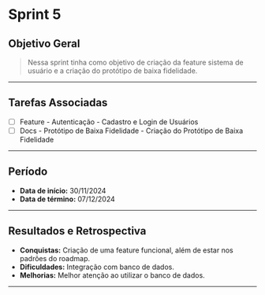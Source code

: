 # Sprint 5

## Objetivo Geral
> Nessa sprint tinha como objetivo de criação da feature sistema de usuário e a criação do protótipo de baixa fidelidade.

---

## Tarefas Associadas

- [ ] Feature - Autenticação - Cadastro e Login de Usuários 
- [ ] Docs - Protótipo de Baixa Fidelidade - Criação do Protótipo de Baixa Fidelidade 

---

## Período
- **Data de início:** 30/11/2024
- **Data de término:** 07/12/2024

---

## Resultados e Retrospectiva

- **Conquistas:** Criação de uma feature funcional, além de estar nos padrões do roadmap.  
- **Dificuldades:** Integração com banco de dados.
- **Melhorias:** Melhor atenção ao utilizar o banco de dados.

---

